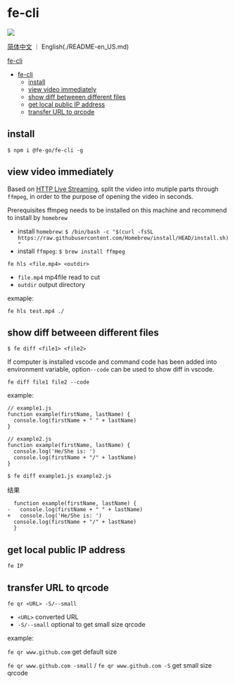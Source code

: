 # fe-cli

[![](https://badge.fury.io/js/fe-cli.svg)](http://badge.fury.io/js/fe-cli)

[简体中文](./README.md) ｜ English(./README-en_US.md)

[fe-cli](https://github.com/fe-go/fe-cli)

- [fe-cli](#fe-cli)
  - [install](#install)
  - [view video immediately](#view-video-immediately)
  - [show diff betweeen different files](#show-diff-betweeen-different-files)
  - [get local public IP address](#get-local-public-ip-address)
  - [transfer URL to qrcode](#transfer-url-to-qrcode)

## install

`$ npm i @fe-go/fe-cli -g`

## view video immediately
Based on [HTTP Live Streaming](https://zh.wikipedia.org/wiki/HTTP_Live_Streaming), split the video into mutiple parts through `ffmpeg`, in order to the purpose of opening the video in seconds. 

Prerequisites ffmpeg needs to be installed on this machine and recommend to install by `homebrew`

- install `homebrew`: `$ /bin/bash -c "$(curl -fsSL https://raw.githubusercontent.com/Homebrew/install/HEAD/install.sh)"`
- install `ffmpeg`: `$ brew install ffmpeg`

`fe hls <file.mp4> <outdir>`

* `file.mp4` mp4file read to cut
* `outdir` output directory

exmaple:

`fe hls test.mp4 ./`

## show diff betweeen different files
`$ fe diff <file1> <file2>`

If computer is installed vscode and command code has been added into environment variable, option`--code` can be used to show diff in vscode.

`fe diff file1 file2 --code`

example:

```
// example1.js
function example(firstName, lastName) {
  console.log(firstName + " " + lastName)
}

// example2.js
function example(firstName, lastName) {
  console.log('He/She is: ')
  console.log(firstName + "/" + lastName)
}
```

`$ fe diff example1.js example2.js`

结果
```
  function example(firstName, lastName) {
-   console.log(firstName + " " + lastName)
+   console.log('He/She is: ')
  console.log(firstName + "/" + lastName)
  }

```

## get local public IP address
`fe IP`

## transfer URL to qrcode

`fe qr <URL> -S/--small`

* `<URL>` converted URL
* `-S/--small` optional to get small size qrcode

example:

`fe qr www.github.com` get default size

`fe qr www.github.com -small` / `fe qr www.github.com -S` get small size qrcode